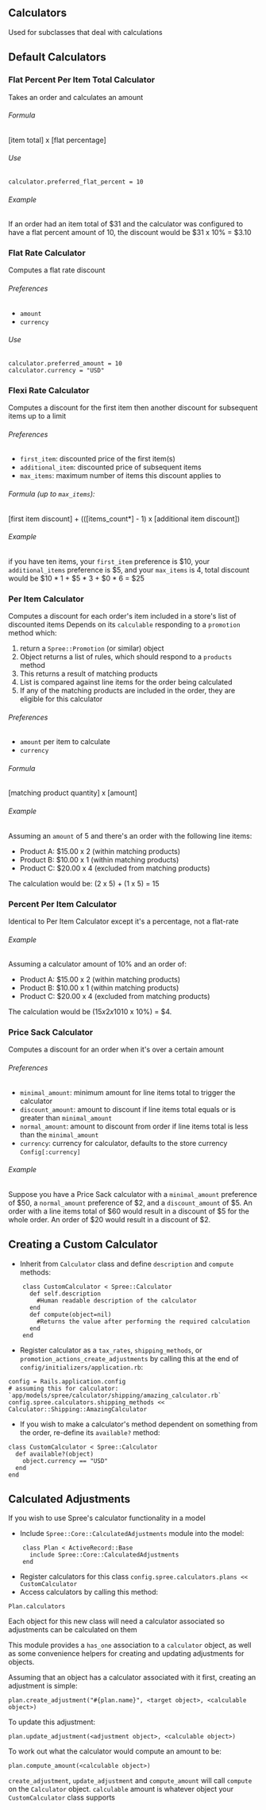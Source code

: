 ## Calculators
Used for subclasses that deal with calculations

## Default Calculators
### Flat Percent Per Item Total Calculator
Takes an order and calculates an amount

###### *Formula*
[item total] x [flat percentage]

###### *Use*
```calculator.preferred_flat_percent = 10```

###### *Example*
If an order had an item total of $31 and the calculator was configured to have a flat percent
amount of 10, the discount would be $31 x 10% = $3.10

### Flat Rate Calculator
Computes a flat rate discount

###### *Preferences*
* `amount`
* `currency`

###### *Use*
```
calculator.preferred_amount = 10
calculator.currency = "USD"
```

### Flexi Rate Calculator
Computes a discount for the first item then another discount for subsequent items up to a limit

###### *Preferences*
* `first_item`: discounted price of the first item(s)
* `additional_item`: discounted price of subsequent items
* `max_items`: maximum number of items this discount applies to

###### *Formula (up to `max_items`):*
[first item discount] + (([items_count*] - 1) x [additional item discount])

###### *Example*
if you have ten items, your `first_item` preference is $10, your `additional_items` preference
is $5, and your `max_items` is 4, total discount would be $10 * 1 + $5 * 3 + $0 * 6 = $25

### Per Item Calculator
Computes a discount for each order's item included in a store's list of discounted items
Depends on its `calculable` responding to a `promotion` method which:

1. return a `Spree::Promotion` (or similar) object
2. Object returns a list of rules, which should respond to a `products` method
3. This returns a result of matching products
4. List is compared against line items for the order being calculated
5. If any of the matching products are included in the order, they are eligible for this calculator

###### *Preferences*
* `amount` per item to calculate
* `currency`

###### *Formula*
[matching product quantity] x [amount]

###### *Example*
Assuming an `amount` of 5 and there's an order with the following line items:
- Product A: $15.00 x 2 (within matching products)
- Product B: $10.00 x 1 (within matching products)
- Product C: $20.00 x 4 (excluded from matching products)

The calculation would be: (2 x 5) + (1 x 5) = 15

### Percent Per Item Calculator
Identical to Per Item Calculator except it's a percentage, not a flat-rate

###### *Example*
Assuming a calculator amount of 10% and an order of:
- Product A: $15.00 x 2 (within matching products)
- Product B: $10.00 x 1 (within matching products)
- Product C: $20.00 x 4 (excluded from matching products)

The calculation would be ($15 x 2 x 10%) + ($10 x 10%) = $4.

### Price Sack Calculator
Computes a discount for an order when it's over a certain amount

###### *Preferences*
* `minimal_amount`: minimum amount for line items total to trigger the calculator
* `discount_amount`: amount to discount if line items total equals or is greater than `minimal_amount`
* `normal_amount`: amount to discount from order if line items total is less than the `minimal_amount`
* `currency`: currency for calculator, defaults to the store currency `Config[:currency]`

###### *Example*
Suppose you have a Price Sack calculator with a `minimal_amount` preference of $50, a
`normal_amount` preference of $2, and a `discount_amount` of $5.
An order with a line items total of $60 would result in a discount of $5 for the whole order.
An order of $20 would result in a discount of $2.

## Creating a Custom Calculator
* Inherit from `Calculator` class and define `description` and `compute` methods:
```
    class CustomCalculator < Spree::Calculator
      def self.description
        #Human readable description of the calculator
      end
      def compute(object=nil)
        #Returns the value after performing the required calculation
      end
    end
```
* Register calculator as a `tax_rates`, `shipping_methods`, or 
`promotion_actions_create_adjustments` by calling this at the end of 
`config/initializers/application.rb`:
```
config = Rails.application.config
# assuming this for calculator: `app/models/spree/calculator/shipping/amazing_calculator.rb`
config.spree.calculators.shipping_methods << Calculator::Shipping::AmazingCalculator
```
* If you wish to make a calculator's method dependent on something from the order, re-define
its `available?` method:
```
class CustomCalculator < Spree::Calculator
  def available?(object)
    object.currency == "USD"
  end
end
```

## Calculated Adjustments
If you wish to use Spree's calculator functionality in a model
* Include `Spree::Core::CalculatedAdjustments` module into the model:
```
    class Plan < ActiveRecord::Base
      include Spree::Core::CalculatedAdjustments
    end
```
* Register calculators for this class  `config.spree.calculators.plans << CustomCalculator`
* Access  calculators by calling this method:
```
Plan.calculators
```

Each object for this new class will need a calculator associated so adjustments can be 
calculated on them

This module provides a `has_one` association to a `calculator` object, as well as some convenience helpers for creating and updating adjustments for objects.

Assuming that an object has a calculator associated with it first, creating an adjustment is simple:
```
plan.create_adjustment("#{plan.name}", <target object>, <calculable object>)
```
To update this adjustment:
```
plan.update_adjustment(<adjustment object>, <calculable object>)
```
To work out what the calculator would compute an amount to be:
```
plan.compute_amount(<calculable object>)
```
`create_adjustment`, `update_adjustment` and `compute_amount` will call `compute` on the
`Calculator` object. `calculable` amount is whatever object your `CustomCalculator` class supports

